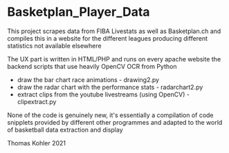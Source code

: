 # Basketplan_Player_Data

This project scrapes data from FIBA Livestats as well as Basketplan.ch and compiles this in a website for the different leagues
producing different statistics not available elsewhere

The UX part is written in HTML/PHP and runs on every apache website
the backend scripts that use heavily OpenCV OCR from Python 
* draw the bar chart race animations - drawing2.py
* draw the radar chart with the performance stats - radarchart2.py
* extract clips from the youtube livestreams (using OpenCV) - clipextract.py

None of the code is genuinely new, it's essentially a compilation of code snipplets provided by different other programmes
and adapted to the world of basketball data extraction and display

Thomas Kohler 2021
